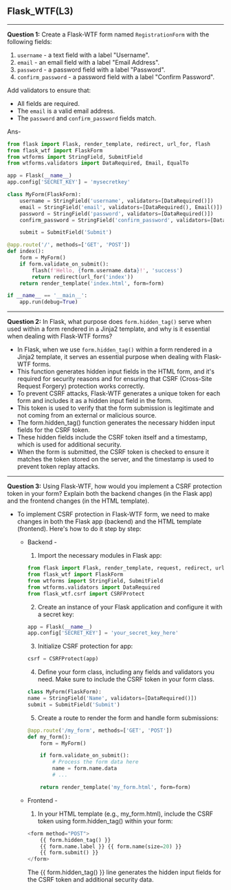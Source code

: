 ## Flask_WTF(L3)

---

**Question 1:** 
Create a Flask-WTF form named `RegistrationForm` with the following fields:

1. `username` - a text field with a label "Username".
2. `email` - an email field with a label "Email Address".
3. `password` - a password field with a label "Password".
4. `confirm_password` - a password field with a label "Confirm Password".

Add validators to ensure that:
- All fields are required.
- The `email` is a valid email address.
- The `password` and `confirm_password` fields match.

Ans- 
```python
from flask import Flask, render_template, redirect, url_for, flash
from flask_wtf import FlaskForm
from wtforms import StringField, SubmitField
from wtforms.validators import DataRequired, Email, EqualTo

app = Flask(__name__)
app.config['SECRET_KEY'] = 'mysecretkey' 

class MyForm(FlaskForm):
    username = StringField('username', validators=[DataRequired()])
    email = StringField('email', validators=[DataRequired(), Email()])
    password = StringField('password', validators=[DataRequired()])
    confirm_password = StringField('confirm_password', validators=[DataRequired(), EqualTo('password', message = "Password should be match!")])

    submit = SubmitField('Submit')

@app.route('/', methods=['GET', 'POST'])
def index():
    form = MyForm()
    if form.validate_on_submit():
        flash(f'Hello, {form.username.data}!', 'success')
        return redirect(url_for('index'))
    return render_template('index.html', form=form)

if __name__ == '__main__':
    app.run(debug=True)
```

---

**Question 2:** 
In Flask, what purpose does `form.hidden_tag()` serve when used within a form rendered in a Jinja2 template, and why is it essential when dealing with Flask-WTF forms?
- In Flask, when we use `form.hidden_tag()` within a form rendered in a Jinja2 template, it serves an essential purpose when dealing with Flask-WTF forms. 
- This function generates hidden input fields in the HTML form, and it's required for security reasons and for ensuring that CSRF (Cross-Site Request Forgery) protection works correctly. 
- To prevent CSRF attacks, Flask-WTF generates a unique token for each form and includes it as a hidden input field in the form. 
- This token is used to verify that the form submission is legitimate and not coming from an external or malicious source.
- The form.hidden_tag() function generates the necessary hidden input fields for the CSRF token. 
- These hidden fields include the CSRF token itself and a timestamp, which is used for additional security. 
- When the form is submitted, the CSRF token is checked to ensure it matches the token stored on the server, and the timestamp is used to prevent token replay attacks.

---

**Question 3:** 
Using Flask-WTF, how would you implement a CSRF protection token in your form? Explain both the backend changes (in the Flask app) and the frontend changes (in the HTML template).
- To implement CSRF protection in Flask-WTF form, we need to make changes in both the Flask app (backend) and the HTML template (frontend). Here's how to do it step by step:
    - Backend -
        1. Import the necessary modules in Flask app:
        ```python
        from flask import Flask, render_template, request, redirect, url_for
        from flask_wtf import FlaskForm
        from wtforms import StringField, SubmitField
        from wtforms.validators import DataRequired
        from flask_wtf.csrf import CSRFProtect
        ```
        
        2. Create an instance of your Flask application and configure it with a secret key:
        ```python
        app = Flask(__name__)
        app.config['SECRET_KEY'] = 'your_secret_key_here'
        ```

        3. Initialize CSRF protection for app:
        ```python
        csrf = CSRFProtect(app)
        ```

        4. Define your form class, including any fields and validators you need. Make sure to include the CSRF token in your form class.
        ```python
        class MyForm(FlaskForm):
        name = StringField('Name', validators=[DataRequired()])
        submit = SubmitField('Submit')
        ```

        5. Create a route to render the form and handle form submissions:
        ```python
        @app.route('/my_form', methods=['GET', 'POST'])
        def my_form():
            form = MyForm()

            if form.validate_on_submit():
                # Process the form data here
                name = form.name.data
                # ...

            return render_template('my_form.html', form=form)
        ```
    - Frontend -
        1. In your HTML template (e.g., my_form.html), include the CSRF token using form.hidden_tag() within your form:
        ```python
        <form method="POST">
            {{ form.hidden_tag() }}
            {{ form.name.label }} {{ form.name(size=20) }}
            {{ form.submit() }}
        </form>
        ```
        The {{ form.hidden_tag() }} line generates the hidden input fields for the CSRF token and additional security data.